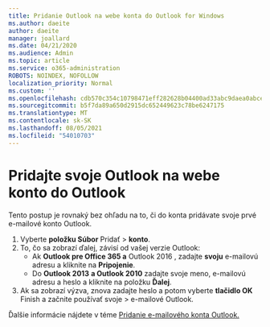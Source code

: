 ```yaml
---
title: Pridanie Outlook na webe konta do Outlook for Windows
ms.author: daeite
author: daeite
manager: joallard
ms.date: 04/21/2020
ms.audience: Admin
ms.topic: article
ms.service: o365-administration
ROBOTS: NOINDEX, NOFOLLOW
localization_priority: Normal
ms.custom: ''
ms.openlocfilehash: cdb570c354c10798471eff282628b04400ad33abc9daea0abce6cb4bcc55e41d
ms.sourcegitcommit: b5f7da89a650d2915dc652449623c78be6247175
ms.translationtype: MT
ms.contentlocale: sk-SK
ms.lasthandoff: 08/05/2021
ms.locfileid: "54010703"
---
```

# <a name="add-your-outlook-on-the-web-account-to-outlook"></a>Pridajte svoje Outlook na webe konto do Outlook

Tento postup je rovnaký bez ohľadu na to, či do konta pridávate svoje prvé e-mailové konto Outlook.

1. Vyberte **položku Súbor** Pridať  >  **konto**.
1. To, čo sa zobrazí ďalej, závisí od vašej verzie Outlook:
    - Ak **Outlook pre Office 365 a** Outlook 2016 , zadajte **svoju** e-mailovú adresu a kliknite na **Pripojenie**.
    - Do **Outlook 2013** **a Outlook 2010** zadajte svoje meno, e-mailovú adresu a heslo a kliknite na položku **Ďalej**.
1. Ak sa zobrazí výzva, znova zadajte heslo a potom vyberte **tlačidlo OK** Finish a začnite používať svoje  >   e-mailové Outlook.

Ďalšie informácie nájdete v téme [Pridanie e-mailového konta Outlook.](https://support.office.com/article/6e27792a-9267-4aa4-8bb6-c84ef146101b)